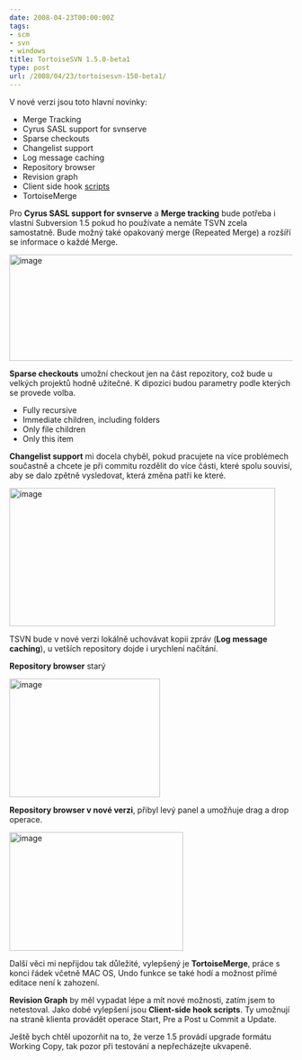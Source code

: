 ```yaml
---
date: 2008-04-23T00:00:00Z
tags:
- scm
- svn
- windows
title: TortoiseSVN 1.5.0-beta1
type: post
url: /2008/04/23/tortoisesvn-150-beta1/
---
```


V nové verzi jsou toto hlavní novinky:
<ul>
	<li>Merge Tracking</li>
	<li>Cyrus SASL support for svnserve</li>
	<li>Sparse checkouts</li>
	<li>Changelist support</li>
	<li>Log message caching</li>
	<li>Repository browser</li>
	<li>Revision graph</li>
	<li>Client side hook <a href="https://www.darkcode.cc">scripts</a></li>
	<li>TortoiseMerge</li>
</ul>
Pro <strong>Cyrus SASL support for svnserve</strong> a <strong>Merge tracking</strong> bude potřeba i vlastní Subversion 1.5 pokud ho používate a nemáte TSVN zcela samostatně. Bude možný také opakovaný merge (Repeated Merge) a rozšíří se informace o každé Merge.

<a href="https://blog.prskavec.net/wp-content/uploads/2008/04/image8.png"><img style="border-right: 0px;border-top: 0px;border-left: 0px;border-bottom: 0px" src="https://blog.prskavec.net/wp-content/uploads/2008/04/image-thumb1.png" border="0" alt="image" width="644" height="189" /></a>

<strong>Sparse checkouts</strong> umožní checkout jen na část repozitory, což bude u velkých projektů hodně užitečné. K dipozici budou parametry podle kterých se provede volba.
<ul>
	<li>Fully recursive</li>
	<li>Immediate children, including folders</li>
	<li>Only file children</li>
	<li>Only this item</li>
</ul>
<strong>Changelist support</strong> mi docela chyběl, pokud pracujete na více problémech součastně a chcete je při commitu rozdělit do více části, které spolu souvisí, aby se dalo zpětně vysledovat, která změna patří ke které.

<a href="https://blog.prskavec.net/wp-content/uploads/2008/04/image9.png"><img style="border-right: 0px;border-top: 0px;border-left: 0px;border-bottom: 0px" src="https://blog.prskavec.net/wp-content/uploads/2008/04/image-thumb2.png" border="0" alt="image" width="473" height="246" /></a>

TSVN bude v nové verzi lokálně uchovávat kopii zpráv  (<strong>Log message caching</strong>), u vetších repository dojde i urychlení načítání.

<strong>Repository browser</strong> starý

<a href="https://blog.prskavec.net/wp-content/uploads/2008/04/image10.png"></a><a href="https://blog.prskavec.net/wp-content/uploads/2008/04/image11.png"><img style="border-right: 0px;border-top: 0px;border-left: 0px;border-bottom: 0px" src="https://blog.prskavec.net/wp-content/uploads/2008/04/image-thumb3.png" border="0" alt="image" width="268" height="211" /></a>

<strong>Repository browser v nové verzi</strong>, přibyl levý panel a umožňuje drag a drop operace.

<img style="border-right: 0px;border-top: 0px;border-left: 0px;border-bottom: 0px" src="https://blog.prskavec.net/wp-content/uploads/2008/04/image-thumb4.png" border="0" alt="image" width="309" height="211" />

Další věci mi nepřijdou tak důležité, vylepšený je <strong>TortoiseMerge</strong>, práce s konci řádek včetně MAC OS, Undo funkce se také hodí a možnost přímé editace není k zahození.

<strong>Revision Graph</strong> by měl vypadat lépe a mít nové možnosti, zatím jsem to netestoval. Jako dobé vylepšení jsou <strong>Client-side hook scripts</strong>. Ty umožnují na straně klienta provádět operace Start, Pre a Post u Commit a Update.

Ještě bych chtěl upozorňit na to, že verze 1.5 provádí upgrade formátu Working Copy, tak pozor při testování a nepřecházejte ukvapeně.
